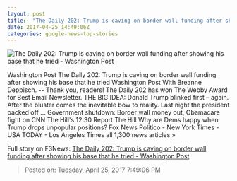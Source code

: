 ```yaml
---
layout: post
title:  "The Daily 202: Trump is caving on border wall funding after showing his base that he tried - Washington Post"
date: 2017-04-25 14:49:06Z
categories: google-news-top-stories
---
```


![The Daily 202: Trump is caving on border wall funding after showing his base that he tried - Washington Post](https://images.washingtonpost.com/?url=https://palomaimages.washingtonpost.com/pr2/304c9759e24effd31bb2d1e9188ad014-4877-3251-Botsford170424Trump14378.jpg&w=1484&op=resize&opt=1&filter=antialias)

Washington Post The Daily 202: Trump is caving on border wall funding after showing his base that he tried Washington Post With Breanne Deppisch. -- Thank you, readers! The Daily 202 has won The Webby Award for Best Email Newsletter. THE BIG IDEA: Donald Trump blinked first – again. After the bluster comes the inevitable bow to reality. Last night the president backed off ... Government shutdown: Border wall money out, Obamacare fight on CNN The Hill's 12:30 Report The Hill Why are Dems happy when Trump drops unpopular positions? Fox News Politico - New York Times - USA TODAY - Los Angeles Times all 1,300 news articles »


Full story on F3News: [The Daily 202: Trump is caving on border wall funding after showing his base that he tried - Washington Post](http://www.f3nws.com/n/BNCGdE)

> Posted on: Tuesday, April 25, 2017 7:49:06 PM

